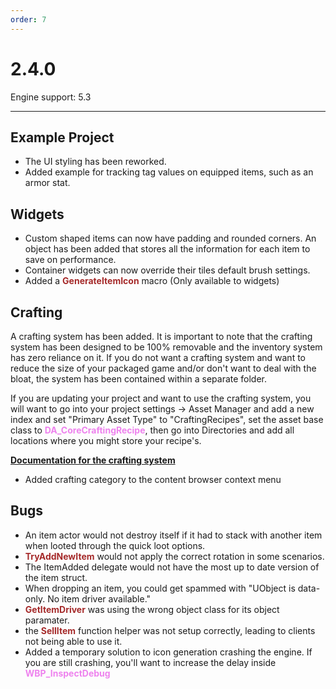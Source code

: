 ```yaml
---
order: 7
---
```

# 2.4.0

Engine support: 5.3

---

## Example Project
- The UI styling has been reworked.
- Added example for tracking tag values on equipped items, such as an armor stat.

## Widgets
- Custom shaped items can now have padding and rounded corners. An object has been added that stores all the information for each item to save on performance.
- Container widgets can now override their tiles default brush settings.
- Added a <span style="color:brown">**GenerateItemIcon**</span> macro (Only available to widgets)


## Crafting
A crafting system has been added. It is important to note that the crafting system has been designed to be 100% removable and the inventory system has zero reliance on it. If you do not want a crafting system and want to reduce the size of your packaged game and/or don't want to deal with the bloat, the system has been contained within a separate folder.

If you are updating your project and want to use the crafting system, you will want to go into your project settings -> Asset Manager and add a new index and set "Primary Asset Type" to "CraftingRecipes", set the asset base class to <span style="color:violet">**DA_CoreCraftingRecipe**</span>, then go into Directories and add all locations where you might store your recipe's.

<a href="https://inventoryframework.github.io/crafting/" target="_blank">**Documentation for the crafting system**</a>


- Added crafting category to the content browser context menu

## Bugs
- An item actor would not destroy itself if it had to stack with another item when looted through the quick loot options.
- <span style="color:brown">**TryAddNewItem**</span> would not apply the correct rotation in some scenarios.
- The ItemAdded delegate would not have the most up to date version of the item struct.
- When dropping an item, you could get spammed with "UObject is data-only. No item driver available."
- <span style="color:brown">**GetItemDriver**</span> was using the wrong object class for its object paramater.
- the <span style="color:brown">**SellItem**</span> function helper was not setup correctly, leading to clients not being able to use it.
- Added a temporary solution to icon generation crashing the engine. If you are still crashing, you'll want to increase the delay inside <span style="color:violet">**WBP_InspectDebug**</span>